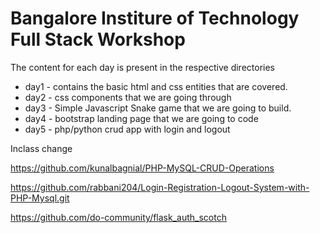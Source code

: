 # Bangalore Institure of Technology Full Stack Workshop

The content for each day is present in the respective directories

- day1 - contains the basic html and css entities that are covered.
- day2 - css components that we are going through
- day3 - Simple Javascript Snake game that we are going to build.
- day4 - bootstrap landing page that we are going to code
- day5 - php/python crud app with login and logout

Inclass change

https://github.com/kunalbagnial/PHP-MySQL-CRUD-Operations

https://github.com/rabbani204/Login-Registration-Logout-System-with-PHP-Mysql.git

https://github.com/do-community/flask_auth_scotch
